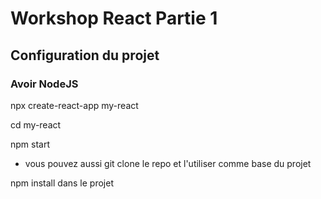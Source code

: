 # Workshop React Partie 1

## Configuration du projet

### Avoir NodeJS

npx create-react-app my-react

cd my-react

npm start

* vous pouvez aussi git clone le repo et l'utiliser comme base du projet

npm install dans le projet
